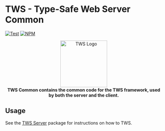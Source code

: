 # TWS - Type-Safe Web Server Common

[![Test](https://github.com/sergiodeveloper/tws-common/actions/workflows/test.yml/badge.svg)](https://github.com/sergiodeveloper/tws-common/actions/workflows/test.yml)
[![NPM](https://img.shields.io/npm/v/@tws-js/common)](https://www.npmjs.com/package/@tws-js/common)

<p align="center">
  <img alt="TWS Logo" height="150" src="https://user-images.githubusercontent.com/7635171/232378489-e32588ea-e76b-4fd9-9cad-14bfb045e7b3.svg" />
  <br>
  <b>TWS Common contains the common code for the TWS framework, used by both the server and the client.</b>
</p>

## Usage

See the [TWS Server](https://www.npmjs.com/package/@tws-js/server) package for instructions on how to TWS.

